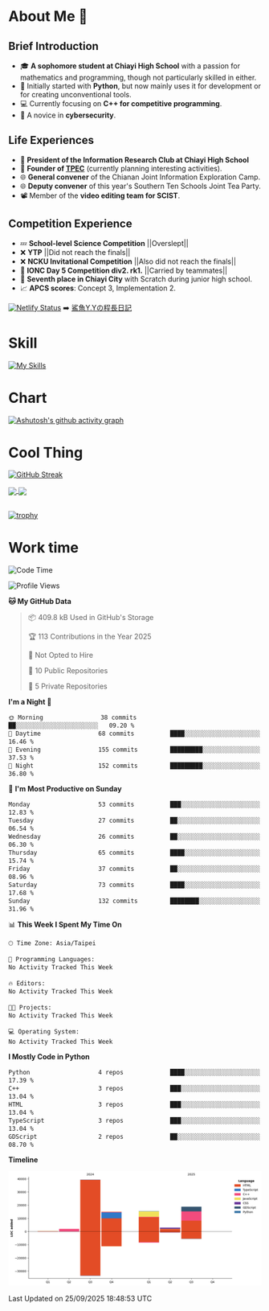 # About Me 👋

## Brief Introduction
- 🎓 **A sophomore student at Chiayi High School** with a passion for mathematics and programming, though not particularly skilled in either.
- 🐍 Initially started with **Python**, but now mainly uses it for development or for creating unconventional tools.
- 💻 Currently focusing on **C++ for competitive programming**.
- 🔐 A novice in **cybersecurity**.

## Life Experiences
- 🧸 **President of the Information Research Club at Chiayi High School**
- 🌟 **Founder of [TPEC](https://discord.gg/b3XmEup5Nz)** (currently planning interesting activities).
- 🌐 **General convener** of the Chianan Joint Information Exploration Camp.
- 🌐 **Deputy convener** of this year's Southern Ten Schools Joint Tea Party.
- 📽️ Member of the **video editing team for SCIST**.

## Competition Experience
- 💤 **School-level Science Competition** ||Overslept||
- ❌ **YTP** ||Did not reach the finals||
- ❌ **NCKU Invitational Competition** ||Also did not reach the finals||
- 🥇 **IONC Day 5 Competition div2. rk1.** ||Carried by teammates||
- 🥉 **Seventh place in Chiayi City** with Scratch during junior high school.
- 📈 **APCS scores**: Concept 3, Implementation 2.
  
[![Netlify Status](https://api.netlify.com/api/v1/badges/d4e75779-ed15-428e-b0f1-a72e983f9e41/deploy-status)](https://app.netlify.com/sites/sharkyy/deploys)
➡️ [鯊魚Y.Yの程長日記](https://sharkyy.netlify.app/)

# Skill
[![My Skills](https://skillicons.dev/icons?i=blender,arduino,vscode,visualstudio,pr,github,git,c,cpp,py,html,css,js)](https://skillicons.dev)

# Chart
[![Ashutosh's github activity graph](https://github-readme-activity-graph.vercel.app/graph?username=Larryeng&bg_color=0d1117&color=f0f6fc&line=4493f8&point=b0b0b0&area=true&hide_border=true)](https://github.com/ashutosh00710/github-readme-activity-graph)

# Cool Thing

[![GitHub Streak](https://streak-stats.demolab.com/?user=Larryeng&theme=holi-theme)](https://git.io/streak-stats)

<a href="https://github.com/anuraghazra/github-readme-stats">
  <img height=200 align="center" src="https://github-readme-stats.vercel.app/api?username=Larryeng&theme=github_dark&rank_icon=icons" />
</a>
<a href="https://github.com/anuraghazra/convoychat">
  <img height=200 align="center" src="https://github-readme-stats.vercel.app/api/top-langs?username=Larryeng&layout=compact&langs_count=8&card_width=320&theme=github_dark" />
</a>

<br>

<br>

[![trophy](https://github-profile-trophy.vercel.app/?username=Larryeng&theme=darkhub)](https://github.com/ryo-ma/github-profile-trophy)
# Work time
<!--START_SECTION:waka-->
![Code Time](http://img.shields.io/badge/Code%20Time-297%20hrs%2056%20mins-blue)

![Profile Views](http://img.shields.io/badge/Profile%20Views-0-blue)

**🐱 My GitHub Data** 

> 📦 409.8 kB Used in GitHub's Storage 
 > 
> 🏆 113 Contributions in the Year 2025
 > 
> 🚫 Not Opted to Hire
 > 
> 📜 10 Public Repositories 
 > 
> 🔑 5 Private Repositories 
 > 
**I'm a Night 🦉** 

```text
🌞 Morning                38 commits          ██░░░░░░░░░░░░░░░░░░░░░░░   09.20 % 
🌆 Daytime                68 commits          ████░░░░░░░░░░░░░░░░░░░░░   16.46 % 
🌃 Evening                155 commits         █████████░░░░░░░░░░░░░░░░   37.53 % 
🌙 Night                  152 commits         █████████░░░░░░░░░░░░░░░░   36.80 % 
```
📅 **I'm Most Productive on Sunday** 

```text
Monday                   53 commits          ███░░░░░░░░░░░░░░░░░░░░░░   12.83 % 
Tuesday                  27 commits          ██░░░░░░░░░░░░░░░░░░░░░░░   06.54 % 
Wednesday                26 commits          ██░░░░░░░░░░░░░░░░░░░░░░░   06.30 % 
Thursday                 65 commits          ████░░░░░░░░░░░░░░░░░░░░░   15.74 % 
Friday                   37 commits          ██░░░░░░░░░░░░░░░░░░░░░░░   08.96 % 
Saturday                 73 commits          ████░░░░░░░░░░░░░░░░░░░░░   17.68 % 
Sunday                   132 commits         ████████░░░░░░░░░░░░░░░░░   31.96 % 
```


📊 **This Week I Spent My Time On** 

```text
🕑︎ Time Zone: Asia/Taipei

💬 Programming Languages: 
No Activity Tracked This Week

🔥 Editors: 
No Activity Tracked This Week

🐱‍💻 Projects: 
No Activity Tracked This Week

💻 Operating System: 
No Activity Tracked This Week
```

**I Mostly Code in Python** 

```text
Python                   4 repos             ████░░░░░░░░░░░░░░░░░░░░░   17.39 % 
C++                      3 repos             ███░░░░░░░░░░░░░░░░░░░░░░   13.04 % 
HTML                     3 repos             ███░░░░░░░░░░░░░░░░░░░░░░   13.04 % 
TypeScript               3 repos             ███░░░░░░░░░░░░░░░░░░░░░░   13.04 % 
GDScript                 2 repos             ██░░░░░░░░░░░░░░░░░░░░░░░   08.70 % 
```



**Timeline**

![Lines of Code chart](https://raw.githubusercontent.com/Larryeng/Larryeng/main/assets/bar_graph.png)


 Last Updated on 25/09/2025 18:48:53 UTC
<!--END_SECTION:waka-->
